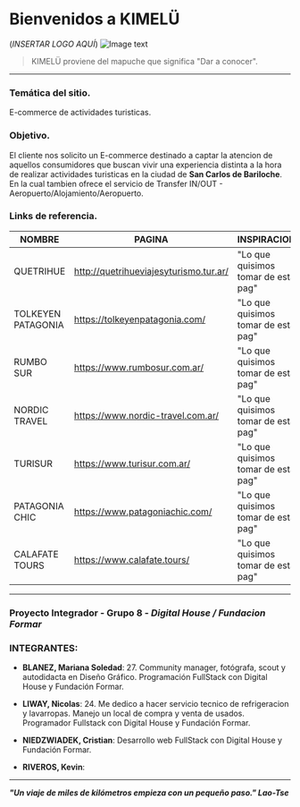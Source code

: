 # Bienvenidos a KIMELÜ
(*INSERTAR LOGO AQUÍ*)
![Image text](https://github.com/CrisNied/Grupo_8_Integrador/blob/master/design/LOGO_LOGO%20VARIANTE1.png)
>KIMELÜ proviene del mapuche que significa "Dar a conocer".
___

### Temática del sitio.
E-commerce de actividades turisticas.

### Objetivo.
El cliente nos solicito un E-commerce destinado a captar la atencion de aquellos consumidores que buscan vivir una experiencia distinta a la hora de realizar actividades turisticas en la ciudad de **San Carlos de Bariloche**. En la cual tambien ofrece el servicio de Transfer IN/OUT - Aeropuerto/Alojamiento/Aeropuerto.

### Links de referencia.

| NOMBRE | PAGINA |  INSPIRACION  |
| ------ | ------ | ----- |
|QUETRIHUE| http://quetrihueviajesyturismo.tur.ar/ |"Lo que quisimos tomar de esta pag"|
|TOLKEYEN PATAGONIA | https://tolkeyenpatagonia.com/ |"Lo que quisimos tomar de esta pag"|
|RUMBO SUR | https://www.rumbosur.com.ar/ | "Lo que quisimos tomar de esta pag"|
|NORDIC TRAVEL| https://www.nordic-travel.com.ar/ | "Lo que quisimos tomar de esta pag"|
|TURISUR|https://www.turisur.com.ar/ | "Lo que quisimos tomar de esta pag"|
|PATAGONIA CHIC|https://www.patagoniachic.com/|"Lo que quisimos tomar de esta pag"|
|CALAFATE TOURS|https://www.calafate.tours/|"Lo que quisimos tomar de esta pag"|

___
### Proyecto Integrador - Grupo 8 - _Digital House / Fundacion Formar_

### INTEGRANTES:
- **BLANEZ, Mariana Soledad**: 27. Community manager, fotógrafa, scout y autodidacta en Diseño Gráfico. Programación FullStack con Digital House y Fundación Formar.

- **LIWAY, Nicolas**: 24. Me dedico a hacer servicio tecnico de refrigeracion y lavarropas. Manejo un local de compra y venta de usados. Programador Fullstack con Digital House y Fundación Formar.

- **NIEDZWIADEK, Cristian**: Desarrollo web FullStack con Digital House y Fundación Formar.

- **RIVEROS, Kevin**:

___
***"Un viaje de miles de kilómetros empieza con un pequeño paso." Lao-Tse***